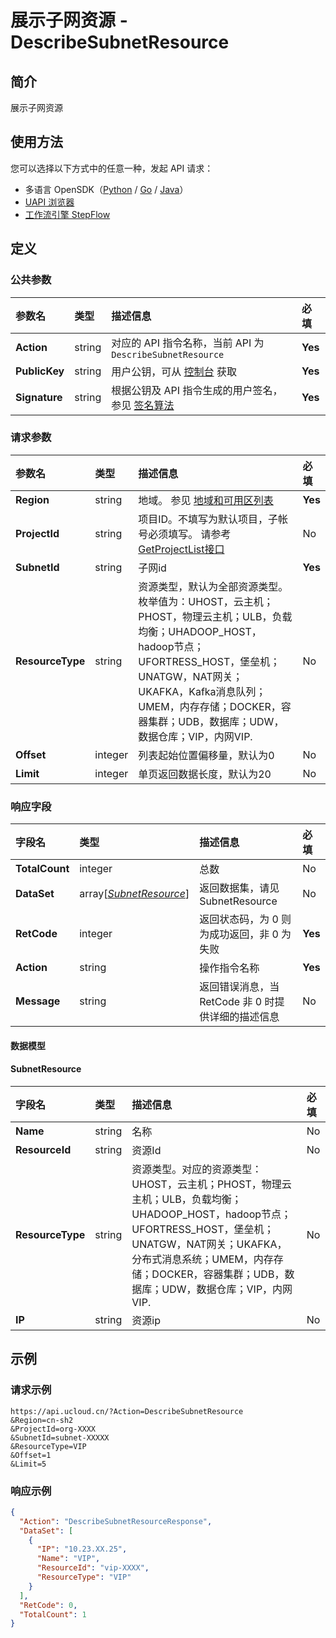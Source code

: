 # 展示子网资源 - DescribeSubnetResource

## 简介

展示子网资源





## 使用方法

您可以选择以下方式中的任意一种，发起 API 请求：
- 多语言 OpenSDK（[Python](https://github.com/ucloud/ucloud-sdk-python3) / [Go](https://github.com/ucloud/ucloud-sdk-go) / [Java](https://github.com/ucloud/ucloud-sdk-java)）
- [UAPI 浏览器](https://console.ucloud.cn/uapi/detail?id=DescribeSubnetResource)
- [工作流引擎 StepFlow](https://console.ucloud.cn/stepflow/manage/)

## 定义

### 公共参数

| 参数名 | 类型 | 描述信息 | 必填 |
|:---|:---|:---|:---|
| **Action**     | string  | 对应的 API 指令名称，当前 API 为 `DescribeSubnetResource`                        | **Yes** |
| **PublicKey**  | string  | 用户公钥，可从 [控制台](https://console.ucloud.cn/uapi/apikey) 获取                                             | **Yes** |
| **Signature**  | string  | 根据公钥及 API 指令生成的用户签名，参见 [签名算法](api/summary/signature.md)  | **Yes** |

### 请求参数

| 参数名 | 类型 | 描述信息 | 必填 |
|:---|:---|:---|:---|
| **Region** | string | 地域。 参见 [地域和可用区列表](api/summary/regionlist) |**Yes**|
| **ProjectId** | string | 项目ID。不填写为默认项目，子帐号必须填写。 请参考[GetProjectList接口](api/summary/get_project_list) |No|
| **SubnetId** | string | 子网id |**Yes**|
| **ResourceType** | string | 资源类型，默认为全部资源类型。枚举值为：UHOST，云主机；PHOST，物理云主机；ULB，负载均衡；UHADOOP_HOST，hadoop节点；UFORTRESS_HOST，堡垒机；UNATGW，NAT网关；UKAFKA，Kafka消息队列；UMEM，内存存储；DOCKER，容器集群；UDB，数据库；UDW，数据仓库；VIP，内网VIP. |No|
| **Offset** | integer | 列表起始位置偏移量，默认为0 |No|
| **Limit** | integer | 单页返回数据长度，默认为20 |No|

### 响应字段

| 字段名 | 类型 | 描述信息 | 必填 |
|:---|:---|:---|:---|
| **TotalCount** | integer | 总数 |No|
| **DataSet** | array[[*SubnetResource*](#SubnetResource)] | 返回数据集，请见SubnetResource |No|
| **RetCode** | integer | 返回状态码，为 0 则为成功返回，非 0 为失败 |**Yes**|
| **Action** | string | 操作指令名称 |**Yes**|
| **Message** | string | 返回错误消息，当 RetCode 非 0 时提供详细的描述信息 |No|

#### 数据模型


#### SubnetResource

| 字段名 | 类型 | 描述信息 | 必填 |
|:---|:---|:---|:---|
| **Name** | string | 名称 |No|
| **ResourceId** | string | 资源Id |No|
| **ResourceType** | string | 资源类型。对应的资源类型：UHOST，云主机；PHOST，物理云主机；ULB，负载均衡；UHADOOP_HOST，hadoop节点；UFORTRESS_HOST，堡垒机；UNATGW，NAT网关；UKAFKA，分布式消息系统；UMEM，内存存储；DOCKER，容器集群；UDB，数据库；UDW，数据仓库；VIP，内网VIP. |No|
| **IP** | string | 资源ip |No|

## 示例

### 请求示例
    
```
https://api.ucloud.cn/?Action=DescribeSubnetResource
&Region=cn-sh2
&ProjectId=org-XXXX
&SubnetId=subnet-XXXXX
&ResourceType=VIP
&Offset=1
&Limit=5
```

### 响应示例
    
```json
{
  "Action": "DescribeSubnetResourceResponse",
  "DataSet": [
    {
      "IP": "10.23.XX.25",
      "Name": "VIP",
      "ResourceId": "vip-XXXX",
      "ResourceType": "VIP"
    }
  ],
  "RetCode": 0,
  "TotalCount": 1
}
```




